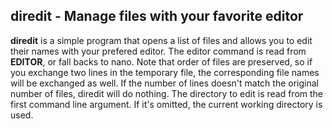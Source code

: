 ## diredit - Manage files with your favorite editor

**diredit** is a simple program that opens a list of files and allows you to edit their names
with your prefered editor. The editor command is read from **EDITOR**, or fall backs to nano.
Note that order of files are preserved, so if you exchange two lines in the temporary file,
the corresponding file names will be exchanged as well. If the number of lines doesn't match
the original number of files, diredit will do nothing. The directory to edit is read from the
first command line argument. If it's omitted, the current working directory is used.
